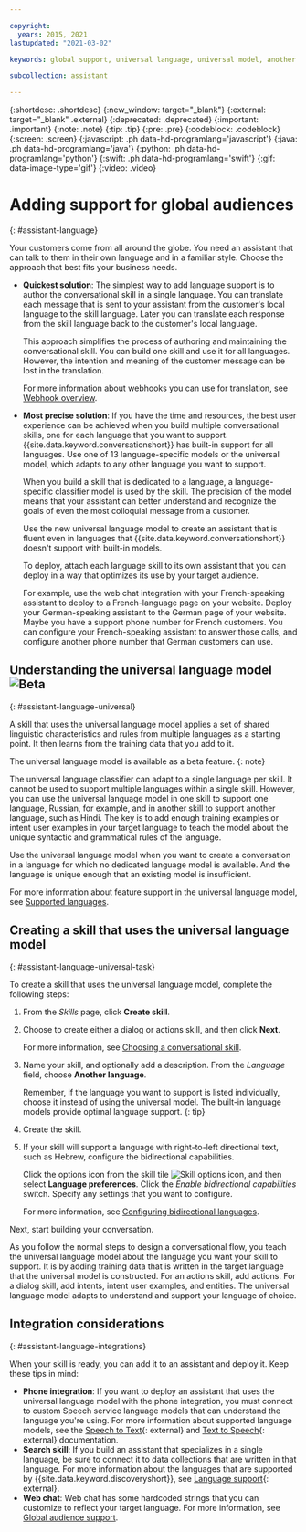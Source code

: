 ```yaml
---

copyright:
  years: 2015, 2021
lastupdated: "2021-03-02"

keywords: global support, universal language, universal model, another language

subcollection: assistant

---
```


{:shortdesc: .shortdesc}
{:new_window: target="_blank"}
{:external: target="_blank" .external}
{:deprecated: .deprecated}
{:important: .important}
{:note: .note}
{:tip: .tip}
{:pre: .pre}
{:codeblock: .codeblock}
{:screen: .screen}
{:javascript: .ph data-hd-programlang='javascript'}
{:java: .ph data-hd-programlang='java'}
{:python: .ph data-hd-programlang='python'}
{:swift: .ph data-hd-programlang='swift'}
{:gif: data-image-type='gif'}
{:video: .video}

# Adding support for global audiences
{: #assistant-language}

Your customers come from all around the globe. You need an assistant that can talk to them in their own language and in a familiar style. Choose the approach that best fits your business needs.

- **Quickest solution**: The simplest way to add language support is to author the conversational skill in a single language. You can translate each message that is sent to your assistant from the customer's local language to the skill language. Later you can translate each response from the skill language back to the customer's local language.

  This approach simplifies the process of authoring and maintaining the conversational skill. You can build one skill and use it for all languages. However, the intention and meaning of the customer message can be lost in the translation.

  For more information about webhooks you can use for translation, see [Webhook overview](https://cloud.ibm.com/docs/assistant?topic=assistant-webhook-overview).

- **Most precise solution**: If you have the time and resources, the best user experience can be achieved when you build multiple conversational skills, one for each language that you want to support. {{site.data.keyword.conversationshort}} has built-in support for all languages. Use one of 13 language-specific models or the universal model, which adapts to any other language you want to support.

  When you build a skill that is dedicated to a language, a language-specific classifier model is used by the skill. The precision of the model means that your assistant can better understand and recognize the goals of even the most colloquial message from a customer.

  Use the new universal language model to create an assistant that is fluent even in languages that {{site.data.keyword.conversationshort}} doesn't support with built-in models.

  To deploy, attach each language skill to its own assistant that you can deploy in a way that optimizes its use by your target audience.

  For example, use the web chat integration with your French-speaking assistant to deploy to a French-language page on your website. Deploy your German-speaking assistant to the German page of your website. Maybe you have a support phone number for French customers. You can configure your French-speaking assistant to answer those calls, and configure another phone number that German customers can use.

## Understanding the universal language model ![Beta](images/beta.png) 
{: #assistant-language-universal}

A skill that uses the universal language model applies a set of shared linguistic characteristics and rules from multiple languages as a starting point. It then learns from the training data that you add to it.

The universal language model is available as a beta feature.
{: note}

The universal language classifier can adapt to a single language per skill. It cannot be used to support multiple languages within a single skill. However, you can use the universal language model in one skill to support one language, Russian, for example, and in another skill to support another language, such as Hindi. The key is to add enough training examples or intent user examples in your target language to teach the model about the unique syntactic and grammatical rules of the language.

Use the universal language model when you want to create a conversation in a language for which no dedicated language model is available. And the language is unique enough that an existing model is insufficient.

For more information about feature support in the universal language model, see [Supported languages](/docs/assistant?topic=assistant-language-support).

## Creating a skill that uses the universal language model
{: #assistant-language-universal-task}

To create a skill that uses the universal language model, complete the following steps:

1.  From the *Skills* page, click **Create skill**.

1.  Choose to create either a dialog or actions skill, and then click **Next**.

    For more information, see [Choosing a conversational skill](/docs/assistant?topic=assistant-skills-choose). 

1.  Name your skill, and optionally add a description. From the *Language* field, choose **Another language**.

    Remember, if the language you want to support is listed individually, choose it instead of using the universal model. The built-in language models provide optimal language support.
    {: tip}

1.  Create the skill.

1.  If your skill will support a language with right-to-left directional text, such as Hebrew, configure the bidirectional capabilities.

    Click the options icon from the skill tile ![Skill options icon](images/kebab.png), and then select **Language preferences**. Click the *Enable bidirectional capabilities* switch. Specify any settings that you want to configure. 
    
    For more information, see [Configuring bidirectional languages](/docs/assistant?topic=assistant-language-support#language-support-configure-bidirectional).

Next, start building your conversation.

As you follow the normal steps to design a conversational flow, you teach the universal language model about the language you want your skill to support. It is by adding training data that is written in the target language that the universal model is constructed. For an actions skill, add actions. For a dialog skill, add intents, intent user examples, and entities. The universal language model adapts to understand and support your language of choice.

## Integration considerations
{: #assistant-language-integrations}

When your skill is ready, you can add it to an assistant and deploy it. Keep these tips in mind:

- **Phone integration**: If you want to deploy an assistant that uses the universal language model with the phone integration, you must connect to custom Speech service language models that can understand the language you're using. For more information about supported language models, see the [Speech to Text](https://cloud.ibm.com/docs/speech-to-text?topic=speech-to-text-models#modelsList){: external} and [Text to Speech](https://cloud.ibm.com/docs/text-to-speech?topic=text-to-speech-voices#languageVoices){: external} documentation.
- **Search skill**: If you build an assistant that specializes in a single language, be sure to connect it to data collections that are written in that language. For more information about the languages that are supported by {{site.data.keyword.discoveryshort}}, see [Language support](/docs/discovery-data?topic=discovery-data-language-support){: external}.
- **Web chat**: Web chat has some hardcoded strings that you can customize to reflect your target language. For more information, see [Global audience support](https://cloud.ibm.com/docs/assistant?topic=assistant-web-chat-basics#web-chat-basics-global).

<!--## How locale information is used
{: #assistant-language-locale}

Locale information is used by the system entities to recognize localized mentions of things like dates, times, and currency.

The conversational skill assigns a locale setting based on the language that you choose to use for the skill. Therefore, if a dedicated language model exists for your preferred language, you don't need to specify a locale yourself. 

For example, if you set the skill language to French, the assistant can recognize European date and time formats, and mentions of relevant currencies, such as euros, francs, Swiss francs, US dollars, and others.

The locale for the universal model is specified as `xx`. A few characteristics of the initial model include:

- Default date format: `DDMMYYYY`
- Supported currencies: US dollars, Canadian dollars, Australian dollars, Swiss francs, British pounds, euros, Indian rupees, Japanese yen, Mexican pesos, Russian rubles.

There are situations in which you might want to specify the locale yourself. These include:

- When the skill language is English

  If you choose to create an English skill, the American English (`en-us`) locale is used automatically. As a result, dates and times are formatted for American customers. If your audience is mostly British English speakers or other European English speakers, setting the locale to `en-gb` can be beneficial. The `en-gb` locale changes the date format to `DDMMYYYY`, and times to the 24 hour format, for example. For a Canadian audience, you can change the locale to `en-ca`.
- If you choose to use the universal language model in your skill

  If you are creating a conversation in one of the following languages, you might want to specify a locale setting also:

  - Danish (da-dk)
  - Hebrew (iw-il)
  - Hindi (hi-in): support for number recognition only
  - Swedish (sv-se)
  - Slovak (sk-sk)
  - Turkish (tr-tr): limited support for date and time recognition

  When you specify one of these locales, you can leverage support that is provided (in varying degrees) by the system entities to recognize date, time, number, currency, and percent mentions that are specified in the language.
  
  For example, if you want to interact with Swedish-speaking customers, you can choose the universal language model as the skill language. You can also specify the `sv-se` locale to leverage the system entity support for Swedish currencies and date formats.

  If you are creating a conversation in another language but one for which dates and times are referenced in a similar manner to one of the built-in language models, specify a locale to take advantage of the built-in support. For example, you might use the universal language model to create a conversational skill in Catalan. But, you can set the locale to `es-es` to leverage system entity support for Spanish language date and number mentions.

To specify a locale setting, complete the following steps:

1.  In a dialog skill, add a context variable at the start of the dialog that sets the locale. 

    For example, you can add a node before the welcome node that uses the `conversation_start` special condition. In this node, if you want to apply a Swedish locale (`sv-se`) to the conversation, add a context variable like this:

    <table>
      <caption>Locale context variable</caption>
      <tr>
      <th>Name</th>
      <th>Value</th>
      </tr>
      <tr>
      <td>system</td>
      <td>`{"locale":"sv-se"}`</td>
      </tr>
      </table>

    For more information about the `conversation_start` dialog node, see [Starting and ending the dialog](/docs/assistant?topic=assistant-dialog-start).

    For more information about context variables, see [Personalizing the dialog with context](/docs/assistant?topic=assistant-dialog-runtime-context).

1.  To specify the locale for v2 api so it is applied to the built-in integrations, TBD. See issue 44534.-->
